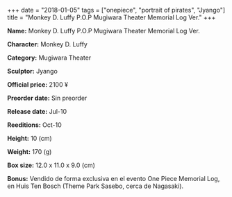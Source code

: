 +++
date = "2018-01-05"
tags = ["onepiece", "portrait of pirates", "Jyango"]
title = "Monkey D. Luffy P.O.P Mugiwara Theater Memorial Log Ver."
+++

**Name:** Monkey D. Luffy P.O.P Mugiwara Theater Memorial Log Ver.

**Character:** Monkey D. Luffy

**Category:** Mugiwara Theater 

**Sculptor:** Jyango

**Official price:** 2100 ¥

**Preorder date:** Sin preorder

**Release date:** Jul-10

**Reeditions:** Oct-10

**Height:** 10 (cm)

**Weight:** 170 (g)

**Box size:** 12.0 x 11.0 x 9.0 (cm)



**Bonus:** Vendido de forma exclusiva en el evento One Piece Memorial Log, en Huis Ten Bosch (Theme Park Sasebo, cerca de Nagasaki).
